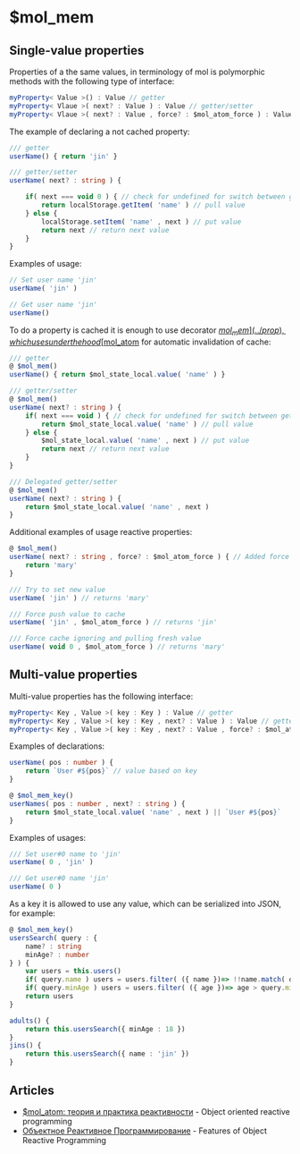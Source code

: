 # $mol_mem

## Single-value properties

Properties of a the same values, in terminology of mol is polymorphic methods with the following type of interface:

```ts
myProperty< Value >() : Value // getter
myProperty< Vlaue >( next? : Value ) : Value // getter/setter
myProperty< Vlaue >( next? : Value , force? : $mol_atom_force ) : Value // getter/setter with force support
```

The example of declaring a not cached property:

```ts
/// getter
userName() { return 'jin' }
```

```ts
/// getter/setter
userName( next? : string ) {

	if( next === void 0 ) { // check for undefined for switch between getter and setter
		return localStorage.getItem( 'name' ) // pull value
	} else {
		localStorage.setItem( 'name' , next ) // put value
		return next // return next value
	}
}
```

Examples of usage:

```ts
// Set user name 'jin'
userName( 'jin' )
```

```ts
// Get user name 'jin'
userName()
```

To do a property is cached it is enough to use decorator [$mol_mem](../prop), which uses under the hood [$mol_atom](../atom) for automatic invalidation of cache:

```ts
/// getter
@ $mol_mem()
userName() { return $mol_state_local.value( 'name' ) }
```

```ts
/// getter/setter
@ $mol_mem()
userName( next? : string ) {
	if( next === void ) { // check for undefined for switch between getter and setter
		return $mol_state_local.value( 'name' ) // pull value
	} else {
		$mol_state_local.value( 'name' , next ) // put value 
		return next // return next value
	}
}
```

```ts
/// Delegated getter/setter
@ $mol_mem()
userName( next? : string ) {
	return $mol_state_local.value( 'name' , next )
}
```

Additional examples of usage reactive properties:

```ts
@ $mol_mem()
userName( next? : string , force? : $mol_atom_force ) { // Added force support
	return 'mary'
}

/// Try to set new value
userName( 'jin' ) // returns 'mary'

/// Force push value to cache 
userName( 'jin' , $mol_atom_force ) // returns 'jin'

/// Force cache ignoring and pulling fresh value
userName( void 0 , $mol_atom_force ) // returns 'mary'
```

## Multi-value properties

Multi-value properties has the following interface:

```ts
myProperty< Key , Value >( key : Key ) : Value // getter
myProperty< Key , Value >( key : Key , next? : Value ) : Value // getter/setter
myProperty< Key , Value >( key : Key , next? : Value , force? : $mol_atom_force ) : Value // getter/setter with force support
```

Examples of declarations:

```ts
userName( pos : number ) {
	return `User #${pos}` // value based on key
}
```

```ts
@ $mol_mem_key()
userNames( pos : number , next? : string ) {
	return $mol_state_local.value( 'name' , next ) || `User #${pos}`
}
```

Examples of usages:

```ts
/// Set user#0 name to 'jin'
userName( 0 , 'jin' )
```

```ts
/// Get user#0 name 'jin'
userName( 0 )
```

As a key it is allowed to use any value, which can be serialized into JSON, for example:

```ts
@ $mol_mem_key()
usersSearch( query : {
	name? : string
	minAge? : number
} ) {
	var users = this.users()
	if( query.name ) users = users.filter( ({ name })=> !!name.match( query.name ) )
	if( query.minAge ) users = users.filter( ({ age })=> age > query.minAge )
	return users
}
```

```ts
adults() {
	return this.usersSearch({ minAge : 18 })
}
jins() {
	return this.usersSearch({ name : 'jin' })
}
```

## Articles

* [$mol_atom: теория и практика реактивности](https://habrahabr.ru/post/317360/) - Object oriented reactive programming
* [Объектное Реактивное Программирование](https://habrahabr.ru/post/330466/) - Features of Object Reactive Programming
